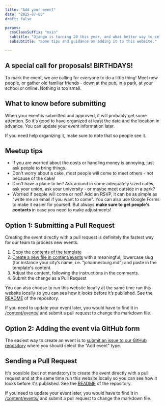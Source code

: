 ```yaml
---
title: "Add your event"
date: "2025-07-03"
draft: false

params:
  cssClassSuffix: "main"
  subtitle: "Django is turning 20 this year, and what better way to celebrate it than to bring your local or online community together for an event!? Here are some ideas + an online form to make it easy to get started."
  subsubtitle: "Some tips and guidance on adding it to this website."

---
```


## A special call for proposals! BIRTHDAYS!

To mark the event, we are calling for everyone to do a little thing! Meet new people, or gather old familiar friends - down at the pub, in a park, at your school or online. Nothing is too small.

## What to know before submitting

When your event is submitted and approved, it will probably get some attention. So it's good to have organized at least the date and the location in advance. You can update your event information later.

If you need help organizing it, make sure to note that so people see it.

## Meetup tips

* If you are worried about the costs or handling money is annoying, just ask people to bring things.
* Don't worry about a cake, most people will come to meet others - not because of the cake!
* Don't have a place to be? Ask around in some adequately sized cafés, ask your union, ask your university - or maybe meet outside in a park?
* Worried if people will come or not? Add an RSVP, it can be as simple as "write me an email if you want to come". You can also use Google Forms to make it easier for yourself. But always **make sure to get people's contacts** in case you need to make adjustments!

## Option 1: Submitting a Pull Request

Creating the event directly with a pull request is definitely the fastest way for our team to process new events.

1. Copy the [contents of the template](https://raw.githubusercontent.com/django/birthday20/refs/heads/main/content/events/00_template.md)
2. [Create a new file in content/events](https://github.com/django/birthday20/new/main/content/events) with a meaningful, lowercase slug (for instance your city’s name, i.e. “johannesburg.md”) and paste in the template's content.
3. Adjust the content, following the instructions in the comments.
4. Submit the change as a Pull Request

You can also choose to run this website locally at the same time run this website locally so you can see how it looks before it’s published. See the [README](https://github.com/django/birthday20/) of the repository.

If you need to update your event later, you would have to find it in [/content/events/](https://github.com/django/birthday20/tree/main/content/events) and submit a pull request to change the markdown file.


## Option 2: Adding the event via GitHub form

The easiest way to create an event is to [submit an issue to our GitHub repository](https://github.com/django/birthday20/issues/new) where you should select the "Add event" type.

## Sending a Pull Request

It's possible (but not mandatory) to create the event directly with a pull request and at the same time run this website locally so you can see how it looks before it's published. See the [README](https://github.com/django/birthday20/) of the repository.

If you need to update your event later, you would have to find it in [/content/events/](https://github.com/django/birthday20/tree/main/content/events) and submit a pull request to change the markdown file.
